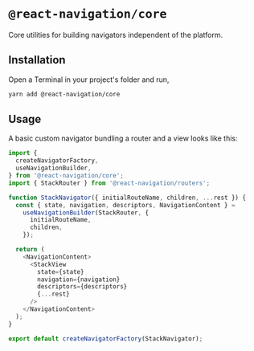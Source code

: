 # `@react-navigation/core`

Core utilities for building navigators independent of the platform.

## Installation

Open a Terminal in your project's folder and run,

```sh
yarn add @react-navigation/core
```

## Usage

A basic custom navigator bundling a router and a view looks like this:

```js
import {
  createNavigatorFactory,
  useNavigationBuilder,
} from '@react-navigation/core';
import { StackRouter } from '@react-navigation/routers';

function StackNavigator({ initialRouteName, children, ...rest }) {
  const { state, navigation, descriptors, NavigationContent } =
    useNavigationBuilder(StackRouter, {
      initialRouteName,
      children,
    });

  return (
    <NavigationContent>
      <StackView
        state={state}
        navigation={navigation}
        descriptors={descriptors}
        {...rest}
      />
    </NavigationContent>
  );
}

export default createNavigatorFactory(StackNavigator);
```
